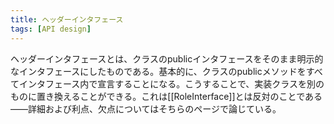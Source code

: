 ```yaml
---
title: ヘッダーインタフェース
tags: [API design]
---
```


ヘッダーインタフェースとは、クラスのpublicインタフェースをそのまま明示的なインタフェースにしたものである。基本的に、クラスのpublicメソッドをすべてインタフェース内で宣言することになる。こうすることで、実装クラスを別のものに置き換えることができる。これは[[RoleInterface]]とは反対のことである——詳細および利点、欠点についてはそちらのページで論じている。
